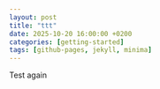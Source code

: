 ```yaml
---
layout: post
title: "ttt"
date: 2025-10-20 16:00:00 +0200
categories: [getting-started]
tags: [github-pages, jekyll, minima]
---
```


Test again
```
